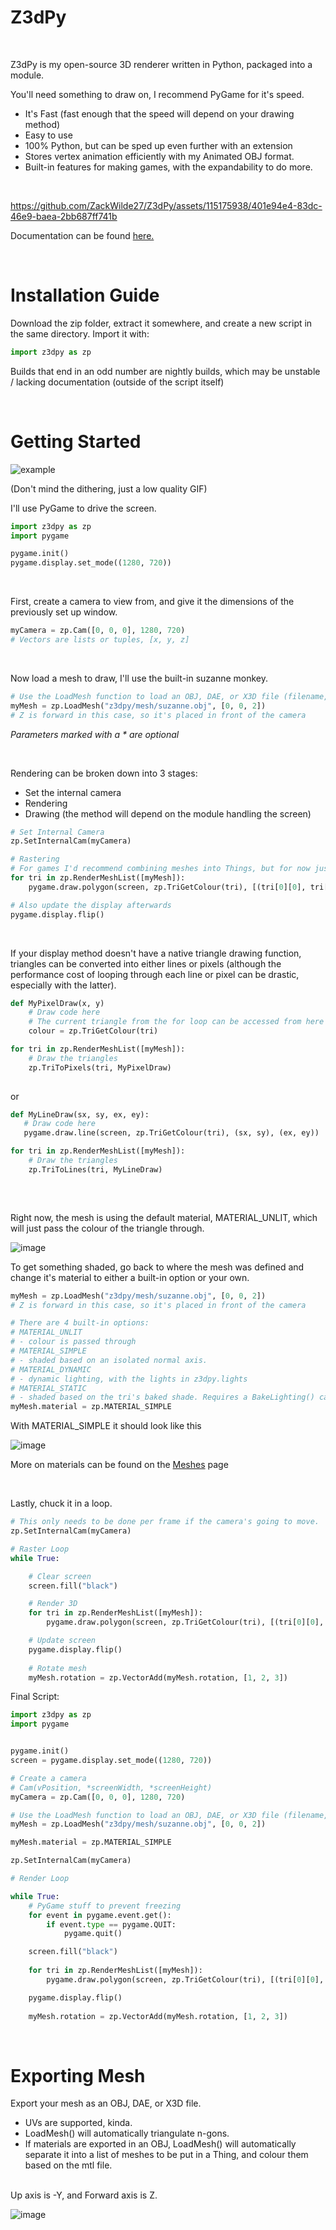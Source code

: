 # Z3dPy
<br>

Z3dPy is my open-source 3D renderer written in Python, packaged into a module.

You'll need something to draw on, I recommend PyGame for it's speed.

- It's Fast (fast enough that the speed will depend on your drawing method)
- Easy to use
- 100% Python, but can be sped up even further with an extension
- Stores vertex animation efficiently with my Animated OBJ format.
- Built-in features for making games, with the expandability to do more.

<br>

https://github.com/ZackWilde27/Z3dPy/assets/115175938/401e94e4-83dc-46e9-baea-2bb687ff741b

Documentation can be found <a href="https://github.com/ZackWilde27/Z3dPy/wiki">here.</a>

<br>

# Installation Guide

Download the zip folder, extract it somewhere, and create a new script in the same directory. Import it with:
```python
import z3dpy as zp
```

Builds that end in an odd number are nightly builds, which may be unstable / lacking documentation (outside of the script itself)

<br>

# Getting Started

![example](https://github.com/ZackWilde27/Z3dPy/assets/115175938/49541f9d-d88c-491c-934f-5e22b65402b2)

(Don't mind the dithering, just a low quality GIF)

I'll use PyGame to drive the screen.</a>

```python
import z3dpy as zp
import pygame

pygame.init()
pygame.display.set_mode((1280, 720))
```

<br>

First, create a camera to view from, and give it the dimensions of the previously set up window.

```python
myCamera = zp.Cam([0, 0, 0], 1280, 720)
# Vectors are lists or tuples, [x, y, z]
```

<br>

Now load a mesh to draw, I'll use the built-in suzanne monkey.

```python
# Use the LoadMesh function to load an OBJ, DAE, or X3D file (filename, *vPos, *VScale)
myMesh = zp.LoadMesh("z3dpy/mesh/suzanne.obj", [0, 0, 2])
# Z is forward in this case, so it's placed in front of the camera
```
*Parameters marked with a * are optional*

<br>

Rendering can be broken down into 3 stages:
- Set the internal camera
- Rendering
- Drawing (the method will depend on the module handling the screen)

```python
# Set Internal Camera
zp.SetInternalCam(myCamera)

# Rastering
# For games I'd recommend combining meshes into Things, but for now just use RenderMeshList()
for tri in zp.RenderMeshList([myMesh]):
    pygame.draw.polygon(screen, zp.TriGetColour(tri), [(tri[0][0], tri[0][1]), (tri[1][0], tri[1][1]), (tri[2][0], tri[2][1])])

# Also update the display afterwards
pygame.display.flip()
```

<br>

If your display method doesn't have a native triangle drawing function, triangles can be converted into either lines or pixels (although the performance cost of looping through each line or pixel can be drastic, especially with the latter).
```python
def MyPixelDraw(x, y)
    # Draw code here
    # The current triangle from the for loop can be accessed from here
    colour = zp.TriGetColour(tri)

for tri in zp.RenderMeshList([myMesh]):
    # Draw the triangles
    zp.TriToPixels(tri, MyPixelDraw)
    
```

or

```python
def MyLineDraw(sx, sy, ex, ey):
   # Draw code here
   pygame.draw.line(screen, zp.TriGetColour(tri), (sx, sy), (ex, ey))

for tri in zp.RenderMeshList([myMesh]):
    # Draw the triangles
    zp.TriToLines(tri, MyLineDraw)
        
```

<br>

Right now, the mesh is using the default material, MATERIAL_UNLIT, which will just pass the colour of the triangle through.

![image](https://github.com/ZackWilde27/Z3dPy/assets/115175938/f19598ed-ab67-4ace-af56-57a1dbca62ca)

To get something shaded, go back to where the mesh was defined and change it's material to either a built-in option or your own.
```python
myMesh = zp.LoadMesh("z3dpy/mesh/suzanne.obj", [0, 0, 2])
# Z is forward in this case, so it's placed in front of the camera

# There are 4 built-in options:
# MATERIAL_UNLIT
# - colour is passed through
# MATERIAL_SIMPLE
# - shaded based on an isolated normal axis.
# MATERIAL_DYNAMIC
# - dynamic lighting, with the lights in z3dpy.lights
# MATERIAL_STATIC
# - shaded based on the tri's baked shade. Requires a BakeLighting() call.
myMesh.material = zp.MATERIAL_SIMPLE
```

With MATERIAL_SIMPLE it should look like this

![image](https://github.com/ZackWilde27/Z3dPy/assets/115175938/6d4a4a74-45cd-49d8-ac40-b8f5206e99ee)

More on materials can be found on the <a href="https://github.com/ZackWilde27/Z3dPy/wiki/Meshes-0.4">Meshes</a> page

<br>

Lastly, chuck it in a loop.

```python
# This only needs to be done per frame if the camera's going to move.
zp.SetInternalCam(myCamera)

# Raster Loop
while True:

    # Clear screen
    screen.fill("black")

    # Render 3D
    for tri in zp.RenderMeshList([myMesh]):
        pygame.draw.polygon(screen, zp.TriGetColour(tri), [(tri[0][0], tri[0][1]), (tri[1][0], tri[1][1]), (tri[2][0], tri[2][1])])

    # Update screen
    pygame.display.flip()
    
    # Rotate mesh
    myMesh.rotation = zp.VectorAdd(myMesh.rotation, [1, 2, 3])
```

Final Script:

```python
import z3dpy as zp
import pygame


pygame.init()
screen = pygame.display.set_mode((1280, 720))

# Create a camera
# Cam(vPosition, *screenWidth, *screenHeight)
myCamera = zp.Cam([0, 0, 0], 1280, 720)

# Use the LoadMesh function to load an OBJ, DAE, or X3D file (filename, *vPos, *VScale)
myMesh = zp.LoadMesh("z3dpy/mesh/suzanne.obj", [0, 0, 2])

myMesh.material = zp.MATERIAL_SIMPLE

zp.SetInternalCam(myCamera)

# Render Loop

while True:
    # PyGame stuff to prevent freezing
    for event in pygame.event.get():
        if event.type == pygame.QUIT:
            pygame.quit()

    screen.fill("black")
    
    for tri in zp.RenderMeshList([myMesh]):
        pygame.draw.polygon(screen, zp.TriGetColour(tri), [(tri[0][0], tri[0][1]), (tri[1][0], tri[1][1]), (tri[2][0], tri[2][1])])

    pygame.display.flip()
    
    myMesh.rotation = zp.VectorAdd(myMesh.rotation, [1, 2, 3])
```

<br>

# Exporting Mesh

Export your mesh as an OBJ, DAE, or X3D file.
- UVs are supported, kinda.
- LoadMesh() will automatically triangulate n-gons.
- If materials are exported in an OBJ, LoadMesh() will automatically separate it into a list of meshes to be put in a Thing, and colour them based on the mtl file.
<br>
Up axis is -Y, and Forward axis is Z.

![image](https://user-images.githubusercontent.com/115175938/235002154-62bb03ad-13f3-4084-b410-aa0074553865.png)

<br>
